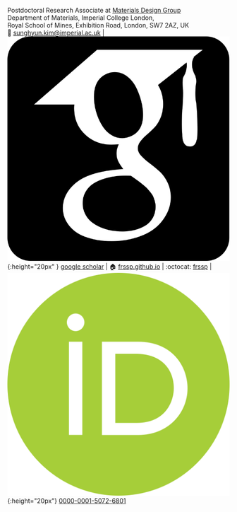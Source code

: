 Postdoctoral Research Associate at [Materials Design Group](https://wmd-group.github.io)  
Department of Materials, Imperial College London,  
Royal School of Mines, Exhibition Road, London, SW7 2AZ, UK  
:email: [sunghyun.kim@imperial.ac.uk](mailto:sunghyun.kim@imperial.ac.uk) 
| ![google scholar](/images/gs.svg){:height="20px" } [google scholar](https://scholar.google.co.uk/citations?user=v438vEAAAAAJ)
| :house: [frssp.github.io](https://frssp.github.io)
| :octocat: [frssp](https://github.com/frssp)
| ![orcid](/images/orcid.svg){:height="20px"} [0000-0001-5072-6801](https://orcid.org/0000-0001-5072-6801)  

